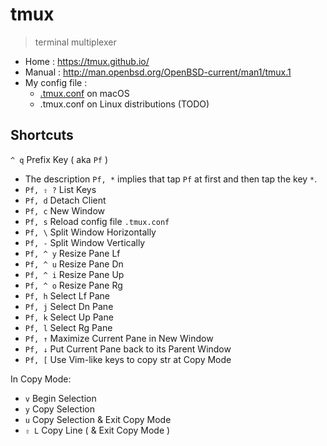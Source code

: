 # tmux

> terminal multiplexer

- Home : https://tmux.github.io/
- Manual : http://man.openbsd.org/OpenBSD-current/man1/tmux.1
- My config file :
    - [.tmux.conf](https://github.com/IceHe/mac-conf/blob/master/.tmux.conf) on macOS
    - .tmux.conf on Linux distributions (TODO)

## Shortcuts

`^ q` Prefix Key ( aka `Pf` )

- The description `Pf, *` implies that tap `Pf` at first and then tap the key `*`.
- `Pf, ⇧ ?` List Keys
- `Pf, d` Detach Client
- `Pf, c` New Window
- `Pf, s` Reload config file `.tmux.conf`
- `Pf, \` Split Window Horizontally
- `Pf, -` Split Window Vertically
- `Pf, ^ y` Resize Pane Lf
- `Pf, ^ u` Resize Pane Dn
- `Pf, ^ i` Resize Pane Up
- `Pf, ^ o` Resize Pane Rg
- `Pf, h` Select Lf Pane
- `Pf, j` Select Dn Pane
- `Pf, k` Select Up Pane
- `Pf, l` Select Rg Pane
- `Pf, ↑` Maximize Current Pane in New Window
- `Pf, ↓` Put Current Pane back to its Parent Window
- `Pf, [` Use Vim-like keys to copy str at Copy Mode

In Copy Mode:

- `v` Begin Selection
- `y` Copy Selection
- `u` Copy Selection & Exit Copy Mode
- `⇧ L` Copy Line ( & Exit Copy Mode )
